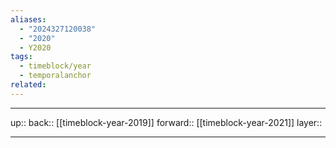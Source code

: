 ```yaml
---
aliases:
  - "2024327120038"
  - "2020"
  - Y2020
tags:
  - timeblock/year
  - temporalanchor
related:
---
```




***

up:: 
back:: [[timeblock-year-2019]]
forward:: [[timeblock-year-2021]]
layer:: 

***

